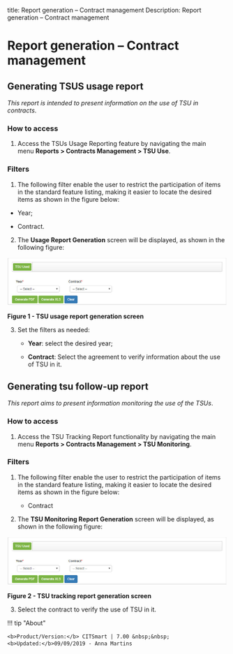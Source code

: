 title: Report generation – Contract management
Description: Report generation – Contract management

# Report generation – Contract management

Generating TSUS usage report
----------------------------

*This report is intended to present information on the use of TSU in contracts*.

### How to access

1.  Access the TSUs Usage Reporting feature by navigating the main
    menu **Reports > Contracts Management > TSU Use**.

### Filters

1.  The following filter enable the user to restrict the participation of items
    in the standard feature listing, making it easier to locate the desired
    items as shown in the figure below:

   -  Year;

   -  Contract.

2.  The **Usage Report Generation** screen will be displayed, as shown in the
    following figure:

![USTs](images/rel-contr.img1.jpg)

**Figure 1 - TSU usage report generation screen**

3.  Set the filters as needed:

    -   **Year**: select the desired year;

    -   **Contract**: Select the agreement to verify information about the use
        of TSU in it.

Generating tsu follow-up report
-------------------------------

*This report aims to present information monitoring the use of the TSUs*.

### How to access

1.  Access the TSU Tracking Report functionality by navigating the main
    menu **Reports > Contracts Management > TSU Monitoring**.

### Filters

1.  The following filter enable the user to restrict the participation of items
    in the standard feature listing, making it easier to locate the desired
    items as shown in the figure below:

     -  Contract

2.  The **TSU Monitoring Report Generation** screen will be displayed, as shown
    in the following figure:

![USTs](images/rel-contr.img1.jpg)

**Figure 2 - TSU tracking report generation screen**

3.  Select the contract to verify the use of TSU in it.


!!! tip "About"

    <b>Product/Version:</b> CITSmart | 7.00 &nbsp;&nbsp;
    <b>Updated:</b>09/09/2019 - Anna Martins

